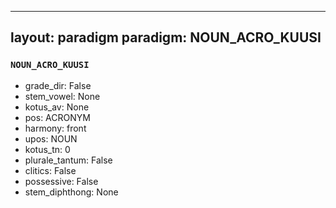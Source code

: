 
---
layout: paradigm
paradigm: NOUN_ACRO_KUUSI
---
### ` NOUN_ACRO_KUUSI `


* grade_dir: False
* stem_vowel: None
* kotus_av: None
* pos: ACRONYM
* harmony: front
* upos: NOUN
* kotus_tn: 0
* plurale_tantum: False
* clitics: False
* possessive: False
* stem_diphthong: None
